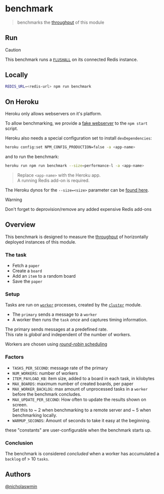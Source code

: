 # benchmark

> benchmarks the [throughput][throughput] of this module

## Run

> [!CAUTION]  
> This benchmark runs a [`FLUSHALL`][flushall] on its connected Redis instance.

## Locally

```bash
REDIS_URL=<redis-url> npm run benchmark
```

## On Heroku

Heroku only allows webservers on it's platform.

To allow benchmarking, we provide a [fake webserver][fake-server]
to the `npm start` script.

Heroku also needs a special configuration set to
install `devDependencies`:

```bash
heroku config:set NPM_CONFIG_PRODUCTION=false -a <app-name>
```

and to run the benchmark:

```bash
heroku run npm run benchmark --size=performance-l -a <app-name>
```

> Replace `<app-name>` with the Heroku app.  
> A running Redis add-on is required.

The Heroku dynos for the `--size=<size>` parameter can be [found here][dynos].

> [!WARNING]  
> Don't forget to deprovision/remove any added expensive Redis add-ons

## Overview

This benchmark is designed to measure the [throughput][throughput]
of horizontally deployed instances of this module.

### The task

- Fetch a `paper`
- Create a `board`
- Add an `item` to a random board
- Save the `paper`

### Setup

Tasks are run on [`worker`][worker] processes, created by the
[`cluster`][cluster] module.

- The `primary` sends a message to a `worker`
- A worker then runs the `task` *once* and captures timing information.

The primary sends messages at a predefined rate.  
This rate is *global* and independent of the number of workers.

Workers are chosen using [*round-robin* scheduling][round-robin]

### Factors

- `TASKS_PER_SECOND`: message rate of the primary
- `NUM_WORKERS`: number of workers
- `ITEM_PAYLOAD_KB`: item size, added to a board in each task, in kilobytes
- `MAX_BOARDS`: maximum number of created boards, per paper
- `MAX_WORKER_BACKLOG`: max amount of unprocessed tasks in a `worker`
  before the benchmark concludes.
- `MAX_UPDATE_PER_SECOND`: How often to update the results shown on screen.  
  Set this to ~ 2 when benchmarking to a remote server and ~ 5 when benchmarking
  locally.
- `WARMUP_SECONDS`: Amount of seconds to take it easy at the beginning.

these "constants" are user-configurable when the benchmark starts up.

### Conclusion

The benchmark is considered *concluded* when a worker has accumulated a
`backlog` of > 10 `tasks`.  

## Authors

[@nicholaswmin][nicholaswmin]

[round-robin]: https://en.wikipedia.org/wiki/Round-robin_scheduling
[cluster]: https://nodejs.org/api/cluster.html
[worker]: https://nodejs.org/api/cluster.html#class-worker
[nicholaswmin]: https://github.com/nicholaswmin
[flushall]: https://redis.io/docs/latest/commands/flushall/
[throughput]: https://en.wikipedia.org/wiki/Network_throughput
[dynos]: https://devcenter.heroku.com/articles/limits#dynos
[fake-server]: bench/fake-server.js
